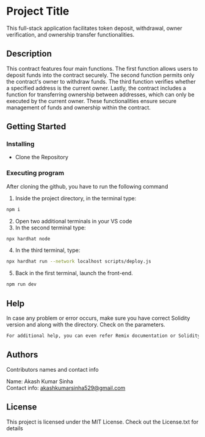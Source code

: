 # Project Title

This full-stack application facilitates token deposit, withdrawal, owner verification, and ownership transfer functionalities.

## Description

This contract features four main functions. The first function allows users to deposit funds into the contract securely. The second function permits only the contract's owner to withdraw funds. The third function verifies whether a specified address is the current owner. Lastly, the contract includes a function for transferring ownership between addresses, which can only be executed by the current owner. These functionalities ensure secure management of funds and ownership within the contract.

## Getting Started

### Installing

- Clone the Repository

### Executing program

After cloning the github, you have to run the following command

1. Inside the project directory, in the terminal type:

```sh
npm i
```

2. Open two additional terminals in your VS code
3. In the second terminal type:

```sh
npx hardhat node
```

4. In the third terminal, type:

```sh
npx hardhat run --network localhost scripts/deploy.js
```

5. Back in the first terminal, launch the front-end.

```sh
npm run dev
```

## Help

In case any problem or error occurs, make sure you have correct Solidity version and along with the directory. Check on the parameters.

```sh
For additional help, you can even refer Remix documentation or Solidity documentation
```

## Authors

Contributors names and contact info

Name: Akash Kumar Sinha <br>
Contact info: akashkumarsinha529@gmail.com

## License

This project is licensed under the MIT License. Check out the License.txt for details
